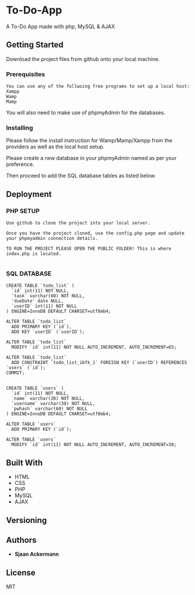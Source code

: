 # To-Do-App
A To-Do App made with php, MySQL &amp; AJAX

## Getting Started

Download the project files from github onto your local machine.

### Prerequisites

```
You can use any of the follwoing free programs to set up a local host:
Xampp
Wamp
Mamp
```

You will also need to make use of phpmyAdmin for the databases.

### Installing

Please follow the install instruction for Wamp/Mamp/Xampp from the providers as well as the local host setup.

Please create a new database in your phpmyAdmin named as per your preference.

Then proceed to add the SQL database tables as listed below.


## Deployment

### PHP SETUP
```
Use github to clone the project into your local server.

Once you have the project cloned, use the config.php page and update your phpmyadmin connection details.

TO RUN THE PROJECT PLEASE OPEN THE PUBLIC FOLDER! This is where index.php is located.


```


### SQL DATABASE 

```
CREATE TABLE `todo_list` (
  `id` int(11) NOT NULL,
  `task` varchar(60) NOT NULL,
  'dueDate' date NULL,
  `userID` int(11) NOT NULL
) ENGINE=InnoDB DEFAULT CHARSET=utf8mb4;

ALTER TABLE `todo_list`
  ADD PRIMARY KEY (`id`),
  ADD KEY `userID` (`userID`);

ALTER TABLE `todo_list`
  MODIFY `id` int(11) NOT NULL AUTO_INCREMENT, AUTO_INCREMENT=65;

ALTER TABLE `todo_list`
  ADD CONSTRAINT `todo_list_ibfk_1` FOREIGN KEY (`userID`) REFERENCES `users` (`id`);
COMMIT;


CREATE TABLE `users` (
  `id` int(11) NOT NULL,
  `name` varchar(30) NOT NULL,
  `username` varchar(30) NOT NULL,
  `pwhash` varchar(60) NOT NULL
) ENGINE=InnoDB DEFAULT CHARSET=utf8mb4;

ALTER TABLE `users`
  ADD PRIMARY KEY (`id`);

ALTER TABLE `users`
  MODIFY `id` int(11) NOT NULL AUTO_INCREMENT, AUTO_INCREMENT=38;
```



## Built With

* HTML
* CSS
* PHP
* MySQL
* AJAX



## Versioning


## Authors

* **Sjaan Ackermann** 


## License

MIT